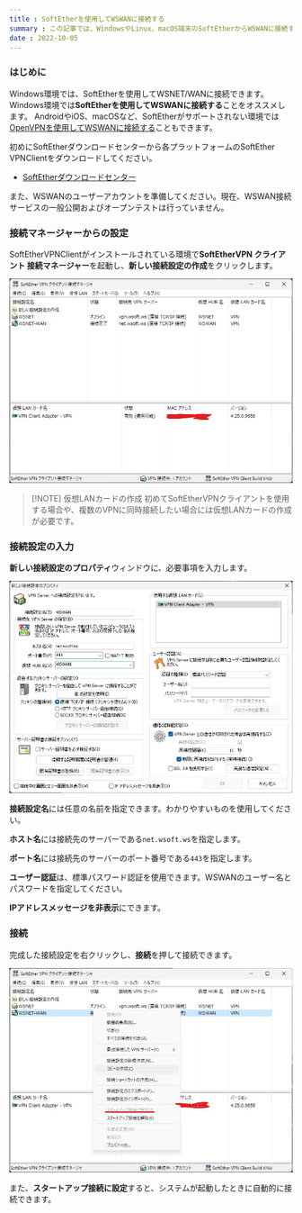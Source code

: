 ```yaml
---
title : SoftEtherを使用してWSWANに接続する
summary : この記事では、WindowsやLinux、macOS端末のSoftEtherからWSWANに接続する方法について説明します
date : 2022-10-05
---
```


### はじめに
Windows環境では、SoftEtherを使用してWSNET/WANに接続できます。Windows環境では**SoftEtherを使用してWSWANに接続する**ことをオススメします。
AndroidやiOS、macOSなど、SoftEtherがサポートされない環境では[OpenVPNを使用してWSWANに接続する](./connetct-from-openvpn.md)こともできます。

初めにSoftEtherダウンロードセンターから各プラットフォームのSoftEther VPNClientをダウンロードしてください。

- [SoftEtherダウンロードセンター](https://www.softether-download.com/ja.aspx)

また、WSWANのユーザーアカウントを準備してください。現在、WSWAN接続サービスの一般公開およびオープンテストは行っていません。

### 接続マネージャーからの設定
SoftEtherVPNClientがインストールされている環境で**SoftEtherVPN クライアント 接続マネージャー**を起動し、**新しい接続設定の作成**をクリックします。

![接続マネージャ](./media/0.jpg)

> [!NOTE] 仮想LANカードの作成
> 初めてSoftEtherVPNクライアントを使用する場合や、複数のVPNに同時接続したい場合には仮想LANカードの作成が必要です。

### 接続設定の入力
**新しい接続設定のプロパティ**ウィンドウに、必要事項を入力します。

![新しい接続設定のプロパティ](media/1.jpg)

**接続設定名**には任意の名前を指定できます。わかりやすいものを使用してください。

**ホスト名**には接続先のサーバーである`net.wsoft.ws`を指定します。

**ポート名**には接続先のサーバーのポート番号である`443`を指定します。

**ユーザー認証**は、標準パスワード認証を使用できます。WSWANのユーザー名とパスワードを指定してください。

**IPアドレスメッセージを非表示**にできます。

### 接続
完成した接続設定を右クリックし、**接続**を押して接続できます。

![接続](media/2.jpg)

また、**スタートアップ接続に設定**すると、システムが起動したときに自動的に接続できます。
